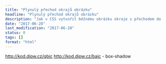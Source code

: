 ```yaml
---
title: "Plynulý přechod okrajů obrázku"
headline: "Plynulý přechod okrajů obrázku"
description: "Jak v CSS vytvořit běžnému obrázku okraje s přechodem do ztracena."
date: "2017-06-28"
last_modification: "2017-06-28"
status: 0
tags: []
format: "html"
---
```


http://kod.djpw.cz/qbic
http://kod.djpw.cz/baic - box-shadow